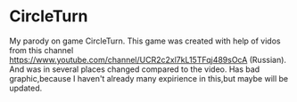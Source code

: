 # CircleTurn
My parody on game CircleTurn.
This game was created with help of vidos from this channel https://www.youtube.com/channel/UCR2c2xl7kL15TFqj489sOcA (Russian).
And was in several places changed compared to the video.
Has bad graphic,because I haven't already many expirience in this,but maybe will be updated.

